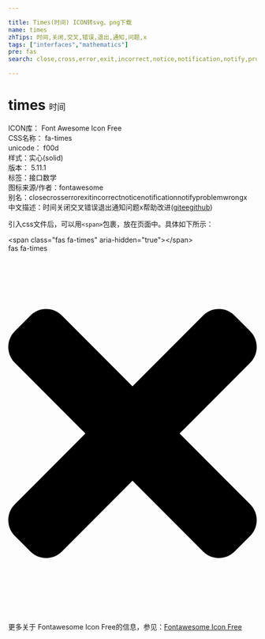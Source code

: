 ```yaml
---

title: Times(时间) ICON转svg、png下载
name: times
zhTips: 时间,关闭,交叉,错误,退出,通知,问题,x
tags: ["interfaces","mathematics"]
pre: fas
search: close,cross,error,exit,incorrect,notice,notification,notify,problem,wrong,x

---
```


# times  <small style="font-size: 60%;font-weight: 100">时间</small>


<div class="detail-page">
<p>
<span>
ICON库：
<span class="badge-secondary badge">Font Awesome Icon Free</span> 
</span>
<br/>
<span>
CSS名称：
<span class="badge-secondary badge">fa-times</span> 
</span>
<br/>
<span>
unicode：
<span class="badge-secondary badge">f00d</span> 
<copy-btn content='f00d' btn-title=""></copy-btn>
<copy-btn :content='String.fromCodePoint(parseInt("f00d", 16))' btn-title="复制U"></copy-btn>
</span><br/><span>样式：<span class="badge-light badge">实心(solid)</span></span>
<br/>
<span>
版本：
<span class="badge-secondary badge">5.11.1</span> 
</span><br/><span>标签：<span class="badge-light badge"><router-link to="/tags/interfaces.html">接口</router-link></span><span class="badge-light badge"><router-link to="/tags/mathematics.html">数学</router-link></span></span>
<br/>
<span>图标来源/作者：<span class="badge-light badge">fontawesome</span></span> 
<br/>
<span>别名：<span class="badge-light badge">close</span><span class="badge-light badge">cross</span><span class="badge-light badge">error</span><span class="badge-light badge">exit</span><span class="badge-light badge">incorrect</span><span class="badge-light badge">notice</span><span class="badge-light badge">notification</span><span class="badge-light badge">notify</span><span class="badge-light badge">problem</span><span class="badge-light badge">wrong</span><span class="badge-light badge">x</span></span><br/><span class="zh-detail">中文描述：<span class="badge-primary badge">时间</span><span class="badge-primary badge">关闭</span><span class="badge-primary badge">交叉</span><span class="badge-primary badge">错误</span><span class="badge-primary badge">退出</span><span class="badge-primary badge">通知</span><span class="badge-primary badge">问题</span><span class="badge-primary badge">x</span><span class="help-link"><span>帮助改进</span>(<a href="https://gitee.com/liuwave/icon-helper/edit/master/json/fontawesome/solid/times.json" target="_blank" rel="noopener noreferrer">gitee</a><a href="https://github.com/liuwave/icon-helper/edit/master/json/fontawesome/solid/times.json" target="_blank" rel="noopener noreferrer">github</a></span>)</span><br/>
</p>
</div>
<div class="alert alert-dark">
  <i class="fas fa-times fa-xs"></i>
  <i class="fas fa-times fa-sm"></i>
  <i class="fas fa-times fa-lg"></i>
  <i class="fas fa-times fa-2x"></i>
  <i class="fas fa-times fa-3x"></i>
  <i class="fas fa-times fa-5x"></i>
  <i class="fas fa-times fa-7x"></i>
</div>
<div>
  <p>引入css文件后，可以用<code>&lt;span&gt;</code>包裹，放在页面中。具体如下所示：    
  </p>
  <div class="alert alert-primary" style="font-size: 14px">
    &lt;span class="fas fa-times" aria-hidden="true"&gt;&lt;/span&gt;
    <copy-btn content='<span class="fas fa-times" aria-hidden="true"></span>'></copy-btn>
  </div>
  <div class="alert alert-secondary">
    <i class="fas fa-times"
    style="font-size: 24px"
    aria-hidden="true"></i> fas fa-times
    <copy-btn content="fas fa-times" btn-title="复制图标名称"></copy-btn>
  </div>
</div>
<div id="svg" class="svg-wrap">
<svg xmlns="http://www.w3.org/2000/svg" viewBox="0 0 352 512"><path d="M242.72 256l100.07-100.07c12.28-12.28 12.28-32.19 0-44.48l-22.24-22.24c-12.28-12.28-32.19-12.28-44.48 0L176 189.28 75.93 89.21c-12.28-12.28-32.19-12.28-44.48 0L9.21 111.45c-12.28 12.28-12.28 32.19 0 44.48L109.28 256 9.21 356.07c-12.28 12.28-12.28 32.19 0 44.48l22.24 22.24c12.28 12.28 32.2 12.28 44.48 0L176 322.72l100.07 100.07c12.28 12.28 32.2 12.28 44.48 0l22.24-22.24c12.28-12.28 12.28-32.19 0-44.48L242.72 256z"/></svg>
</div>
<detail full-name='fa-times'></detail>
    
<div><p>更多关于  Fontawesome Icon Free的信息，参见：<a target="_blank" href="https://iconhelper.cn/fontawesome.html">Fontawesome Icon Free</a>
</p></div>
